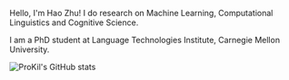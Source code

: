 Hello, I'm Hao Zhu! I do research on Machine Learning, Computational Linguistics and Cognitive Science.


I am a PhD student at Language Technologies Institute, Carnegie Mellon University. 


![ProKil's GitHub stats](https://github-readme-stats.vercel.app/api?username=ProKil&count_private=true&show_icons=true&theme=radical)
